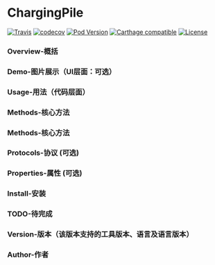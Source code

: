 ChargingPile
=================

[![Travis](https://travis-ci.org/dzenbot/DZNEmptyDataSet.svg?branch=snapshot-tests)](https://travis-ci.org/dzenbot/DZNEmptyDataSet/builds)
[![codecov](https://codecov.io/gh/dzenbot/DZNEmptyDataSet/badge.svg)](https://codecov.io/gh/dzenbot/DZNEmptyDataSet)
[![Pod Version](http://img.shields.io/cocoapods/v/DZNEmptyDataSet.svg)](http://cocoadocs.org/docsets/DZNEmptyDataSet/)
[![Carthage compatible](https://img.shields.io/badge/Carthage-compatible-4BC51D.svg?style=flat)](https://github.com/Carthage/Carthage)
[![License](http://img.shields.io/badge/license-MIT-blue.svg)](http://opensource.org/licenses/MIT)


### Overview-概括

### Demo-图片展示（UI层面：可选）

### Usage-用法（代码层面）

### Methods-核心方法

### Methods-核心方法

### Protocols-协议 (可选)

### Properties-属性 (可选)

### Install-安装

### TODO-待完成

### Version-版本（该版本支持的工具版本、语言及语言版本）

### Author-作者
